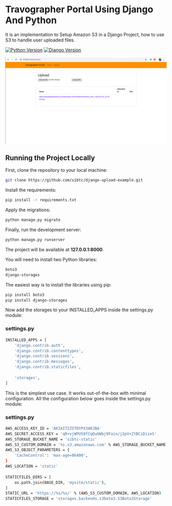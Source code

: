 # Travographer Portal Using Django And Python
It is an implementation to Setup Amazon S3 in a Django Project, how to use S3 to handle user uploaded files.

[![Python Version](https://img.shields.io/badge/python-3.7-brightgreen.svg)](https://python.org)
[![Django Version](https://img.shields.io/badge/django-2.1-brightgreen.svg)](https://djangoproject.com)

![Image](https://github.com/VEDANTGHODKE/Travographer-Portal-Using-Django/blob/master/demo.png)


## Running the Project Locally

First, clone the repository to your local machine:

```bash
git clone https://github.com/sibtc/django-upload-example.git
```

Install the requirements:

```bash
pip install -r requirements.txt
```

Apply the migrations:

```bash
python manage.py migrate
```

Finally, run the development server:

```bash
python manage.py runserver
```

The project will be available at **127.0.0.1:8000**.

You will need to install two Python libraries:

```bash
boto3
django-storages
```

The easiest way is to install the libraries using pip:

```bash
pip install boto3
pip install django-storages
```

Now add the storages to your INSTALLED_APPS inside the settings.py module:

### settings.py

```bash
INSTALLED_APPS = [
    'django.contrib.auth',
    'django.contrib.contenttypes',
    'django.contrib.sessions',
    'django.contrib.messages',
    'django.contrib.staticfiles',

    'storages',
]
```

This is the simplest use case. It works out-of-the-box with minimal configuration. All the configuration below goes inside the settings.py module:

### settings.py

```bash
AWS_ACCESS_KEY_ID = 'AKIAIT2Z5TDYPX3ARJBA'
AWS_SECRET_ACCESS_KEY = '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'
AWS_STORAGE_BUCKET_NAME = 'sibtc-static'
AWS_S3_CUSTOM_DOMAIN = '%s.s3.amazonaws.com' % AWS_STORAGE_BUCKET_NAME
AWS_S3_OBJECT_PARAMETERS = {
    'CacheControl': 'max-age=86400',
}
AWS_LOCATION = 'static'

STATICFILES_DIRS = [
    os.path.join(BASE_DIR, 'mysite/static'),
]
STATIC_URL = 'https://%s/%s/' % (AWS_S3_CUSTOM_DOMAIN, AWS_LOCATION)
STATICFILES_STORAGE = 'storages.backends.s3boto3.S3Boto3Storage'
```
